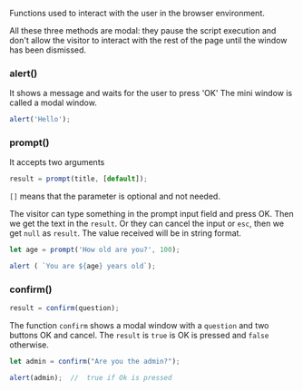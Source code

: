 
Functions used to interact with the user in the browser environment.

All these three methods are modal: they pause the script execution and don't allow the visitor to interact with the rest of the page until the window has been dismissed.

### alert()

It shows a message and waits for the user to press 'OK'
The mini window is called a modal window. 
```js
alert('Hello');
```

### prompt()

It accepts two arguments
```js
result = prompt(title, [default]);
```
`[]` means that the parameter is optional and not needed.

The visitor can type something in the prompt input field and press OK.
Then we get the text in the `result`. Or they can cancel the input or `esc`, then we get `null` as `result`.
The value received will be in string format. 

```js
let age = prompt('How old are you?', 100);

alert ( `You are ${age} years old`);
```


### confirm()

```js
result = confirm(question);
```
The function `confirm` shows a modal window with a `question` and two buttons OK and cancel.
The `result` is `true` is OK is pressed and `false` otherwise.

```js
let admin = confirm("Are you the admin?");

alert(admin);  //  true if Ok is pressed
```